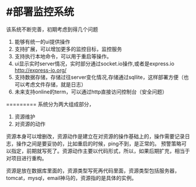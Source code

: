 #部署监控系统
============

该系统不断完善，初期考虑到得几个问题
1. 能够有统一的ui提供操作
2. 支持扩展，可以增加更多的监控目标，监控服务
3. 支持执行本地命令，可以用于重启等操作。
4. ui显示实时server情况，实时部分通过socket.io操作,或者是express.io  http://express-io.org/
5. 支持数据存储，存储过往server变化情况,存储通过sqllite，这样部署方便（也可以考虑文件存储，就是日志）
6. 未来支持online的term，可以通过http直接访问控制台（安全问题）

=========
系统分为两大组成部分，
1. 资源维护
2. 对资源的动作

资源本身可以增删改，资源动作是建立在对资源的操作基础上的，操作需要记录日志，操作之间是要妥协的，比如重启的时候，ping不到，是正常的。
预警策略可以指定，前期就写死了。资源动作主要以代码形式，所以，如果后期扩充，相当于对项目进行重构。

资源是放在数据库里面的，资源类型写死再代码里面，资源类型包括服务器，tomcat，mysql，email神马的，资源指的是具体的实例。


